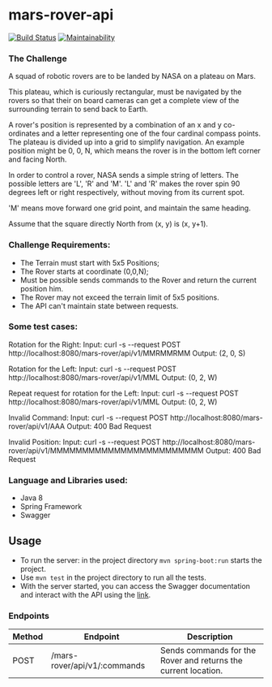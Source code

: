 # mars-rover-api

[![Build Status](https://travis-ci.org/yurifds/mars-rover-api.svg?branch=master)](https://travis-ci.org/yurifds/mars-rover-api) [![Maintainability](https://api.codeclimate.com/v1/badges/757acf288684fe9927ae/maintainability)](https://codeclimate.com/github/yurifds/mars-rover-api/maintainability)


### The Challenge

A squad of robotic rovers are to be landed by NASA on a plateau on Mars.

This plateau, which is curiously rectangular, must be navigated by the rovers so that their on board cameras can get a complete view of the surrounding terrain to send back to Earth.

A rover's position is represented by a combination of an x and y co-ordinates and a letter representing one of the four cardinal compass points. The plateau is divided up into a grid to simplify navigation. An example position might be 0, 0, N, which means the rover is in the bottom left corner and facing North.

In order to control a rover, NASA sends a simple string of letters. The possible letters are 'L', 'R' and 'M'. 'L' and 'R' makes the rover spin 90 degrees left or right respectively, without moving from its current spot.

'M' means move forward one grid point, and maintain the same heading.

Assume that the square directly North from (x, y) is (x, y+1).


### Challenge Requirements: 

- The Terrain must start with 5x5 Positions;
- The Rover starts at coordinate (0,0,N);
- Must be possible sends commands to the Rover and return the current position him.
- The Rover may not exceed the terrain limit of 5x5 positions.
- The API can't maintain state between requests.


### Some test cases:

Rotation for the Right:
Input: curl -s --request POST http://localhost:8080/mars-rover/api/v1/MMRMMRMM
Output: (2, 0, S)

Rotation for the Left:
Input: curl -s --request POST http://localhost:8080/mars-rover/api/v1/MML
Output: (0, 2, W)

Repeat request for rotation for the Left:
Input: curl -s --request POST http://localhost:8080/mars-rover/api/v1/MML
Output: (0, 2, W)

Invalid Command:
Input: curl -s --request POST http://localhost:8080/mars-rover/api/v1/AAA
Output: 400 Bad Request

Invalid Position:
Input: curl -s --request POST http://localhost:8080/mars-rover/api/v1/MMMMMMMMMMMMMMMMMMMMMMMM
Output: 400 Bad Request

### Language and Libraries used:

- Java 8
- Spring Framework
- Swagger

## Usage

- To run the server: in the project directory `mvn spring-boot:run` starts the project.
- Use `mvn test` in the project directory to run all the tests.
- With the server started, you can access the Swagger documentation and interact with the API
using the [link](http://localhost:8080/).

### Endpoints

|  Method  |     Endpoint   | Description |
|----------|----------------|-------------|
| POST | /mars-rover/api/v1/:commands | Sends commands for the Rover and returns the current location. |
